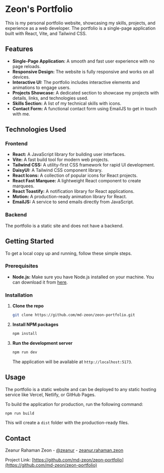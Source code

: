 # Zeon's Portfolio

This is my personal portfolio website, showcasing my skills, projects, and experience as a web developer. The portfolio is a single-page application built with React, Vite, and Tailwind CSS.

## Features

- **Single-Page Application:** A smooth and fast user experience with no page reloads.
- **Responsive Design:** The website is fully responsive and works on all devices.
- **Interactive UI:** The portfolio includes interactive elements and animations to engage users.
- **Projects Showcase:** A dedicated section to showcase my projects with details, links, and technologies used.
- **Skills Section:** A list of my technical skills with icons.
- **Contact Form:** A functional contact form using EmailJS to get in touch with me.

## Technologies Used

### Frontend

- **React:** A JavaScript library for building user interfaces.
- **Vite:** A fast build tool for modern web projects.
- **Tailwind CSS:** A utility-first CSS framework for rapid UI development.
- **DaisyUI:** A Tailwind CSS component library.
- **React Icons:** A collection of popular icons for React projects.
- **React Fast Marquee:** A lightweight React component to create marquees.
- **React Toastify:** A notification library for React applications.
- **Motion:** A production-ready animation library for React.
- **EmailJS:** A service to send emails directly from JavaScript.

### Backend

The portfolio is a static site and does not have a backend.

## Getting Started

To get a local copy up and running, follow these simple steps.

### Prerequisites

- **Node.js:** Make sure you have Node.js installed on your machine. You can download it from [here](https://nodejs.org/).

### Installation

1. **Clone the repo**
   ```sh
   git clone https://github.com/md-zeon/zeon-portfolio.git
   ```
2. **Install NPM packages**
   ```sh
   npm install
   ```
3. **Run the development server**
   ```sh
   npm run dev
   ```
   The application will be available at `http://localhost:5173`.

## Usage

The portfolio is a static website and can be deployed to any static hosting service like Vercel, Netlify, or GitHub Pages.

To build the application for production, run the following command:

```sh
npm run build
```

This will create a `dist` folder with the production-ready files.

## Contact

Zeanur Rahaman Zeon - [@zeanur](https://www.linkedin.com/in/zeanur-rahaman-zeon/) - [zeanur.rahaman.zeon](https://www.linkedin.com/in/zeanur-rahaman-zeon/)

Project Link: [https://github.com/md-zeon/zeon-portfolio](https://github.com/md-zeon/zeon-portfolio)